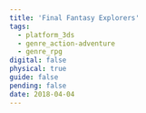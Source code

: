```yaml
---
title: 'Final Fantasy Explorers'
tags:
  - platform_3ds
  - genre_action-adventure
  - genre_rpg
digital: false
physical: true
guide: false
pending: false
date: 2018-04-04
---
```

